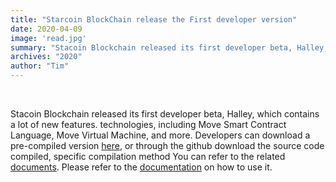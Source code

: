 ```yaml
---
title: "Starcoin BlockChain release the First developer version"
date: 2020-04-09
image: 'read.jpg'
summary: "Stacoin Blockchain released its first developer beta, Halley, which contains a lot of new features. technologies, including Move Smart Contract Language, Move Virtual Machine, and more."
archives: "2020"
author: "Tim"
---
```


<br/>

Stacoin Blockchain released its first developer beta, Halley, which contains a lot of new features. technologies, including Move Smart Contract Language, Move Virtual Machine, and more. Developers can download a pre-compiled version [here](https://github.com/starcoinorg/starcoin/releases/tag/v0.1.0-alpha), or through the github download the source code compiled, specific compilation method You can refer to the related [documents](http://developer.starcoin.org/en/build/). Please refer to the [documentation](http://developer.starcoin.org/en/first_transaction/) on how to use it.
